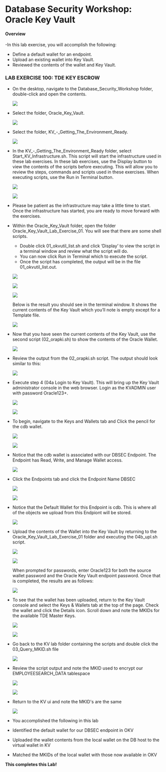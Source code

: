 # Database Security Workshop: Oracle Key Vault

#### Overview

-In this lab exercise, you will accomplish the following:
 - Define a default wallet for an endpoint.
 - Upload an existing wallet into Key Vault.
 - Reviewed the contents of the wallet and Key Vault. 

### LAB EXERCISE 100: TDE KEY ESCROW

- On the desktop, navigate to the Database_Security_Workshop folder, double-click and open the contents. 

  ![](images/200.png)

- Select the folder, Oracle_Key_Vault.

  ![](images/201.png)

- Select the folder, KV_-_Getting_The_Environment_Ready.  

  ![](images/202.png)

- In the KV_-_Getting_The_Environment_Ready folder, select Start_KV_Infrastructure.sh.  This script will start the infrastructure used in these lab exercises. In these lab exercises, use the Display button to view the contents of the scripts before executing.  This will allow you to review the steps, commands and scripts used in these exercises.  When executing scripts, use the Run in Terminal button.

  ![](images/205.png)

  ![](images/203.png)

- Please be patient as the infrastructure may take a little time to start.  Once the infrastructure has started, you are ready to move forward with the exercises.

- Within the Oracle_Key_Vault folder, open the folder Oracle_Key_Vault_Lab_Exercise_01. You will see that there are some shell scripts.  
    - Double click 01_okvutil_list.sh and click ‘Display’ to view the script in a terminal window and review what the script will do. 
    - You can now click Run in Terminal which to execute the script.  
    - Once the script has completed, the output will be in the file 01_okvutil_list.out.

  ![](images/206.png)

  ![](images/207.png)

  ![](images/208.png)

  Below is the result you should see in the terminal window. It shows the current contents of the Key
    Vault which you’ll note is empty except for a Template  file.

    ![](images/209.png)

- Now that you have seen the current contents of the Key Vault, use the second script (02_orapki.sh) to show the contents of the Oracle Wallet.  

  ![](images/210.png)

- Review the output from the 02_orapki.sh script. The output should look similar to this:

  ![](images/211.png)

- Execute step 4 (04a Login to Key Vault).  This will bring up the Key Vault administrator console in the web browser.  Login as the KVADMIN user with password Oracle123+.

  ![](images/212.png)

  ![](images/213.png)

- To begin, navigate to the Keys and Wallets tab and Click the pencil for the cdb wallet.

  ![](images/223.png)

  ![](images/214.png)

- Notice that the cdb wallet is associated with our DBSEC Endpoint.  The Endpoint has Read, Write, and Manage Wallet access.  

  ![](images/215.png)

- Click the Endpoints tab and click the Endpoint Name DBSEC

  ![](images/216.png)

  ![](images/218.png)

- Notice that the Default Wallet for this Endpoint is cdb. This is where all of the objects we upload from this Endpiont will be stored. 

  ![](images/224.png)

- Upload the contents of the Wallet into the Key Vault by returning to the Oracle_Key_Vault_Lab_Exercise_01 folder and executing the 04b_upl.sh script. 

  ![](images/220.png)

  ![](images/221.png)

  When prompted for passwords, enter Oracle123 for both the source wallet password and the Oracle Key Vault endpoint password. Once that is completed, the results are as follows:

  ![](images/222.png)

- To see that the wallet has been uploaded, return to the Key Vault console and select the Keys & Wallets tab at the top of the page. Check the wallet and click the Details icon.  Scroll down and note the MKIDs for the available TDE Master Keys. 

  ![](images/227.png)

  ![](images/225.png)

- Go back to the KV lab folder containing the scripts and double click the 03_Query_MKID.sh file

  ![](images/2.png)

- Review the script output and note the MKID used to encrypt our EMPLOYEESEARCH_DATA tablespace

  ![](images/228.png)

  ![](images/229.png)

- Return to the KV ui and note the MKID's are the same

  ![](images/230.png)

- You accomplished the following in this lab
 - Identified the default wallet for our DBSEC endpoint in OKV
 - Uploaded the wallet contents from the local wallet on the DB host to the virtual wallet in KV
 - Matched the MKIDs of the local wallet with those now available in OKV



**This completes this Lab!**
